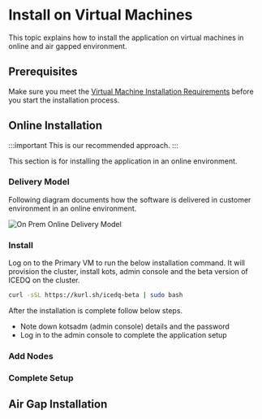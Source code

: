 # Install on Virtual Machines

This topic explains how to install the application on virtual machines in online and air gapped environment.

## Prerequisites 

Make sure you meet the [Virtual Machine Installation Requirements](requirements#using-virtual-machines) before you start the installation process.

## Online Installation 

:::important
This is our recommended approach. 
:::

This section is for installing the application in an online environment.

### Delivery Model

Following diagram documents how the software is delivered in customer environment in an online environment.

![On Prem Online Delivery Model](/img/on-prem-online-delivery-model.png)

### Install 

Log on to the Primary VM to run the below installation command. It will provision the cluster, install kots, admin console and the beta version of ICEDQ on the cluster. 

```bash
curl -sSL https://kurl.sh/icedq-beta | sudo bash
```

After the installation is complete follow below steps. 

* Note down kotsadm (admin console) details and the password 
* Log in to the admin console to complete the application setup

###  

### Add Nodes


### Complete Setup


## Air Gap Installation



